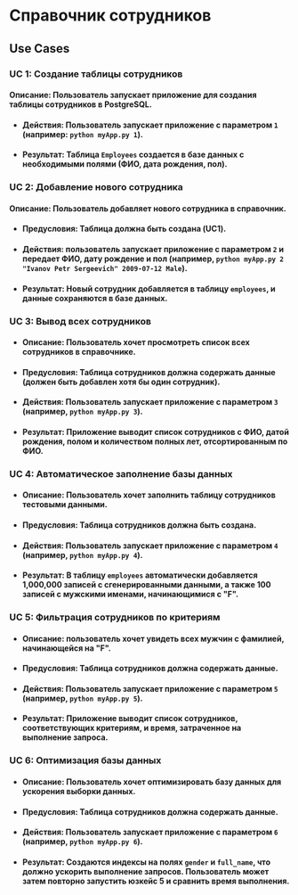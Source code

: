 # Справочник сотрудников

## Use Cases

### UC 1: Создание таблицы сотрудников 

#### Описание: Пользователь запускает приложение для создания таблицы сотрудников в PostgreSQL.

* #### Действия: Пользователь запускает приложение с параметром `1` (например: `python myApp.py 1`).

* #### Результат: Таблица `Employees` создается в базе данных с необходимыми полями (ФИО, дата рождения, пол).

### UC 2: Добавление нового сотрудника

#### Описание: Пользователь добавляет нового сотрудника в справочник.

* #### Предусловия: Таблица должна быть создана (UC1).

* #### Действия: пользователь запускает приложение с параметром `2` и передает ФИО, дату рождение и пол (например, `python myApp.py 2 "Ivanov Petr Sergeevich" 2009-07-12 Male`).

* #### Результат: Новый сотрудник добавляется в таблицу `employees`, и данные сохраняются в базе данных.

### UC 3: Вывод всех сотрудников

* #### Описание: Пользователь хочет просмотреть список всех сотрудников в справочнике.

* #### Предусловия: Таблица сотрудников должна содержать данные (должен быть добавлен хотя бы один сотрудник).

* #### Действия: Пользователь запускает приложение с параметром `3` (например, `python myApp.py 3`).

* #### Результат: Приложение выводит список сотрудников с ФИО, датой рождения, полом и количеством полных лет, отсортированным по ФИО.

### UC 4: Автоматическое заполнение базы данных

* #### Описание: Пользователь хочет заполнить таблицу сотрудников тестовыми данными.

* #### Предусловия: Таблица сотрудников должна быть создана.

* #### Действия: Пользователь запускает приложение с параметром `4` (например, `python myApp.py 4`).

* #### Результат: В таблицу `employees` автоматически добавляется 1,000,000 записей с сгенерированными данными, а также 100 записей с мужскими именами, начинающимися с "F".

### UC 5: Фильтрация сотрудников по критериям

* #### Описание: пользователь хочет увидеть всех мужчин с фамилией, начинающейся на "F".

* #### Предусловия: Таблица сотрудников должна содержать данные.

* #### Действия: Пользователь запускает приложение с параметром `5` (например, `python myApp.py 5`).

* #### Результат: Приложение выводит список сотрудников, соответствующих критериям, и время, затраченное на выполнение запроса.

### UC 6: Оптимизация базы данных

* #### Описание: Пользователь хочет оптимизировать базу данных для ускорения выборки данных.

* #### Предусловия: Таблица сотрудников должна содержать данные.

* #### Действия: Пользователь запускает приложение с параметром `6` (например, `python myApp.py 6`).

* #### Результат: Создаются индексы на полях `gender` и `full_name`, что должно ускорить выполнение запросов. Пользователь может затем повторно запустить юзкейс 5 и сравнить время выполнения.
